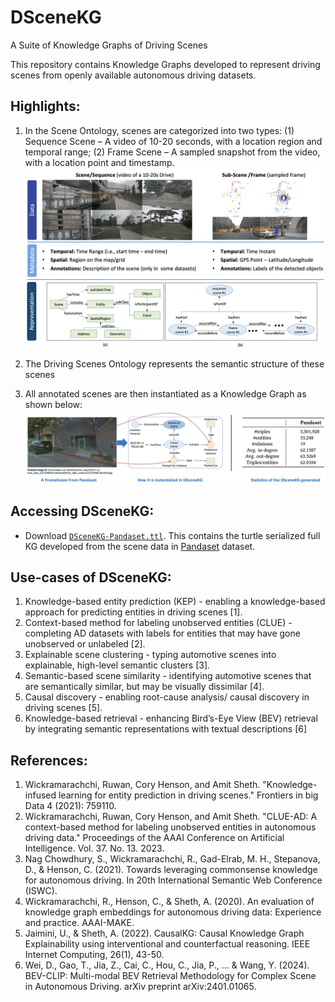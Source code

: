 # DSceneKG
A Suite of Knowledge Graphs of Driving Scenes

This repository contains Knowledge Graphs developed to represent driving scenes from openly available autonomous driving datasets. 


## Highlights: 
1. In the Scene Ontology, scenes are categorized into two types: (1) Sequence Scene – A video of 10-20 seconds, with a location region and temporal range; (2) Frame Scene – A sampled snapshot from the video, with a location point and timestamp.![Alt text](figs/Scene-Structure.png)
2. The Driving Scenes Ontology represents the semantic structure of these scenes

3. All annotated scenes are then instantiated as a Knowledge Graph as shown below:
![Alt text](figs/DSceneKG-Inst.png)

## Accessing DSceneKG:
- Download [```DSceneKG-Pandaset.ttl```](https://drive.google.com/file/d/15pI4J3WYeoD4uBsbtUNIh51eegVThOAe/view?usp=sharing). This contains the turtle serialized full KG developed from the scene data in [Pandaset](https://pandaset.org/) dataset.


## Use-cases of DSceneKG:
1.  Knowledge-based entity prediction (KEP) - enabling a knowledge-based approach for predicting entities in driving scenes [1].
2. Context-based method for labeling unobserved entities (CLUE) - completing AD datasets with labels for entities that may have gone unobserved or unlabeled [2].
3. Explainable scene clustering - typing automotive scenes into explainable, high-level semantic clusters [3].
4. Semantic-based scene similarity - identifying automotive scenes that are semantically similar, but may be visually dissimilar [4].
5. Causal discovery - enabling root-cause analysis/ causal discovery in driving scenes [5].
6. Knowledge-based retrieval - enhancing Bird’s-Eye View (BEV) retrieval by integrating semantic representations with textual descriptions [6]

## References:
1. Wickramarachchi, Ruwan, Cory Henson, and Amit Sheth. "Knowledge-infused learning for entity prediction in driving scenes." Frontiers in big Data 4 (2021): 759110.
2. Wickramarachchi, Ruwan, Cory Henson, and Amit Sheth. "CLUE-AD: A context-based method for labeling unobserved entities in autonomous driving data." Proceedings of the AAAI Conference on Artificial Intelligence. Vol. 37. No. 13. 2023.
3. Nag Chowdhury, S., Wickramarachchi, R., Gad-Elrab, M. H., Stepanova, D., & Henson, C. (2021). Towards leveraging commonsense knowledge for autonomous driving. In 20th International Semantic Web Conference (ISWC). 
4. Wickramarachchi, R., Henson, C., & Sheth, A. (2020). An evaluation of knowledge graph embeddings for autonomous driving data: Experience and practice. AAAI-MAKE.
5. Jaimini, U., & Sheth, A. (2022). CausalKG: Causal Knowledge Graph Explainability using interventional and counterfactual reasoning. IEEE Internet Computing, 26(1), 43-50.
6. Wei, D., Gao, T., Jia, Z., Cai, C., Hou, C., Jia, P., ... & Wang, Y. (2024). BEV-CLIP: Multi-modal BEV Retrieval Methodology for Complex Scene in Autonomous Driving. arXiv preprint arXiv:2401.01065.

